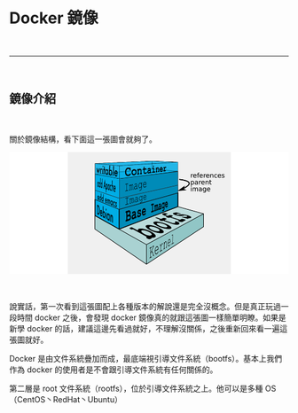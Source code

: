 # Docker 鏡像

<br>

---

<br>

## 鏡像介紹

<br>

關於鏡像結構，看下面這一張圖會就夠了。

![1](imgs/1.png)

<br>

說實話，第一次看到這張圖配上各種版本的解說還是完全沒概念。但是真正玩過一段時間 docker 之後，會發現 docker 鏡像真的就跟這張圖一樣簡單明瞭。如果是新學 docker 的話，建議這邊先看過就好，不理解沒關係，之後重新回來看一遍這張圖就好。

Docker 是由文件系統疊加而成，最底端視引導文件系統（bootfs）。基本上我們作為 docker 的使用者是不會跟引導文件系統有任何關係的。

第二層是 root 文件系統（rootfs），位於引導文件系統之上。他可以是多種 OS （CentOS丶RedHat丶Ubuntu）